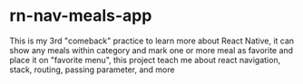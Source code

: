 # rn-nav-meals-app

This is my 3rd "comeback" practice to learn more about React Native, it can show any meals within category and mark one or more meal as favorite and place it on "favorite menu", this project teach me about react navigation, stack, routing, passing parameter, and more
